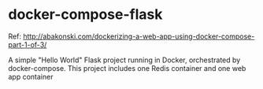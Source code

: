 # docker-compose-flask

Ref: http://abakonski.com/dockerizing-a-web-app-using-docker-compose-part-1-of-3/

A simple "Hello World" Flask project running in Docker, orchestrated by docker-compose. This project includes one Redis container and one web app container
